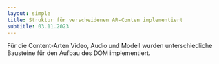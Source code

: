 ```yaml
---
layout: simple
title: Struktur für verscheidenen AR-Conten implementiert
subtitle: 03.11.2023
---
```

Für die Content-Arten Video, Audio und Modell wurden unterschiedliche Bausteine für den Aufbau des DOM implementiert.